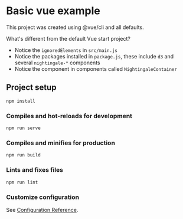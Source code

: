 # Basic vue example

This project was created using @vue/cli and all defaults.

What's different from the default Vue start project?

- Notice the `ignoredElements` in `src/main.js`
- Notice the packages installed in `package.js`, these include `d3` and several `nightingale-*` components
- Notice the component in components called `NightingaleContainer`

## Project setup

```
npm install
```

### Compiles and hot-reloads for development

```
npm run serve
```

### Compiles and minifies for production

```
npm run build
```

### Lints and fixes files

```
npm run lint
```

### Customize configuration

See [Configuration Reference](https://cli.vuejs.org/config/).
